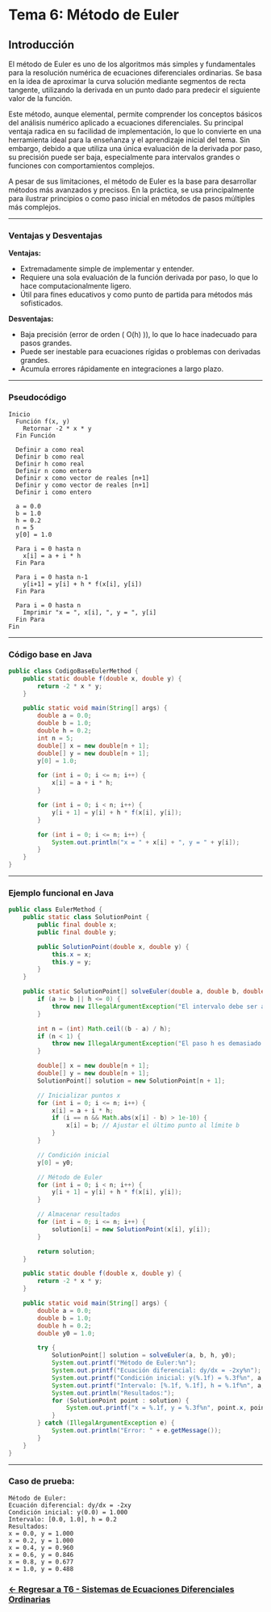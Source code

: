 # Tema 6: Método de Euler

## Introducción

El método de Euler es uno de los algoritmos más simples y fundamentales para la resolución numérica de ecuaciones diferenciales ordinarias. Se basa en la idea de aproximar la curva solución mediante segmentos de recta tangente, utilizando la derivada en un punto dado para predecir el siguiente valor de la función.

Este método, aunque elemental, permite comprender los conceptos básicos del análisis numérico aplicado a ecuaciones diferenciales. Su principal ventaja radica en su facilidad de implementación, lo que lo convierte en una herramienta ideal para la enseñanza y el aprendizaje inicial del tema. Sin embargo, debido a que utiliza una única evaluación de la derivada por paso, su precisión puede ser baja, especialmente para intervalos grandes o funciones con comportamientos complejos.

A pesar de sus limitaciones, el método de Euler es la base para desarrollar métodos más avanzados y precisos. En la práctica, se usa principalmente para ilustrar principios o como paso inicial en métodos de pasos múltiples más complejos.

---

### Ventajas y Desventajas

**Ventajas:**
- Extremadamente simple de implementar y entender.
- Requiere una sola evaluación de la función derivada por paso, lo que lo hace computacionalmente ligero.
- Útil para fines educativos y como punto de partida para métodos más sofisticados.

**Desventajas:**
- Baja precisión (error de orden \( O(h) \)), lo que lo hace inadecuado para pasos grandes.
- Puede ser inestable para ecuaciones rígidas o problemas con derivadas grandes.
- Acumula errores rápidamente en integraciones a largo plazo.

---

### Pseudocódigo

```text
Inicio
  Función f(x, y)
    Retornar -2 * x * y
  Fin Función

  Definir a como real
  Definir b como real
  Definir h como real
  Definir n como entero
  Definir x como vector de reales [n+1]
  Definir y como vector de reales [n+1]
  Definir i como entero

  a = 0.0
  b = 1.0
  h = 0.2
  n = 5
  y[0] = 1.0

  Para i = 0 hasta n
    x[i] = a + i * h
  Fin Para

  Para i = 0 hasta n-1
    y[i+1] = y[i] + h * f(x[i], y[i])
  Fin Para

  Para i = 0 hasta n
    Imprimir "x = ", x[i], ", y = ", y[i]
  Fin Para
Fin
```

---

### Código base en Java

```java
public class CodigoBaseEulerMethod {
    public static double f(double x, double y) {
        return -2 * x * y;
    }

    public static void main(String[] args) {
        double a = 0.0;
        double b = 1.0;
        double h = 0.2;
        int n = 5;
        double[] x = new double[n + 1];
        double[] y = new double[n + 1];
        y[0] = 1.0;

        for (int i = 0; i <= n; i++) {
            x[i] = a + i * h;
        }

        for (int i = 0; i < n; i++) {
            y[i + 1] = y[i] + h * f(x[i], y[i]);
        }

        for (int i = 0; i <= n; i++) {
            System.out.println("x = " + x[i] + ", y = " + y[i]);
        }
    }
}
```

---

### Ejemplo funcional en Java

```java
public class EulerMethod {
    public static class SolutionPoint {
        public final double x;
        public final double y;

        public SolutionPoint(double x, double y) {
            this.x = x;
            this.y = y;
        }
    }

    public static SolutionPoint[] solveEuler(double a, double b, double h, double y0) {
        if (a >= b || h <= 0) {
            throw new IllegalArgumentException("El intervalo debe ser a < b y h debe ser positivo");
        }

        int n = (int) Math.ceil((b - a) / h);
        if (n < 1) {
            throw new IllegalArgumentException("El paso h es demasiado grande para el intervalo");
        }

        double[] x = new double[n + 1];
        double[] y = new double[n + 1];
        SolutionPoint[] solution = new SolutionPoint[n + 1];

        // Inicializar puntos x
        for (int i = 0; i <= n; i++) {
            x[i] = a + i * h;
            if (i == n && Math.abs(x[i] - b) > 1e-10) {
                x[i] = b; // Ajustar el último punto al límite b
            }
        }

        // Condición inicial
        y[0] = y0;

        // Método de Euler
        for (int i = 0; i < n; i++) {
            y[i + 1] = y[i] + h * f(x[i], y[i]);
        }

        // Almacenar resultados
        for (int i = 0; i <= n; i++) {
            solution[i] = new SolutionPoint(x[i], y[i]);
        }

        return solution;
    }

    public static double f(double x, double y) {
        return -2 * x * y;
    }

    public static void main(String[] args) {
        double a = 0.0;
        double b = 1.0;
        double h = 0.2;
        double y0 = 1.0;

        try {
            SolutionPoint[] solution = solveEuler(a, b, h, y0);
            System.out.printf("Método de Euler:%n");
            System.out.printf("Ecuación diferencial: dy/dx = -2xy%n");
            System.out.printf("Condición inicial: y(%.1f) = %.3f%n", a, y0);
            System.out.printf("Intervalo: [%.1f, %.1f], h = %.1f%n", a, b, h);
            System.out.println("Resultados:");
            for (SolutionPoint point : solution) {
                System.out.printf("x = %.1f, y = %.3f%n", point.x, point.y);
            }
        } catch (IllegalArgumentException e) {
            System.out.println("Error: " + e.getMessage());
        }
    }
}
```

---

### Caso de prueba:

```text
Método de Euler:
Ecuación diferencial: dy/dx = -2xy
Condición inicial: y(0.0) = 1.000
Intervalo: [0.0, 1.0], h = 0.2
Resultados:
x = 0.0, y = 1.000
x = 0.2, y = 1.000
x = 0.4, y = 0.960
x = 0.6, y = 0.846
x = 0.8, y = 0.677
x = 1.0, y = 0.488
```
### [<- Regresar a T6 - Sistemas de Ecuaciones Diferenciales Ordinarias](https://github.com/Yayackie/Trabajos_Metodos-Numericos/blob/main/T6%20-%20Soluci%C3%B3n%20de%20Ecuaciones%20Diferenciales/Sistemas%20de%20Ecuaciones%20Diferenciales%20Ordinarias/Introducci%C3%B3n%20a%20los%20SIstemas%20de%20Ecuaciones%20Diferenciales%20Ordinarias.md)
